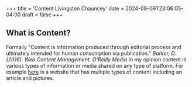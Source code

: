 +++
title = 'Content Livingston Chauncey'
date = 2024-09-09T23:06:05-04:00
draft = false
+++
## What is Content?
Formally "Content is information produced through editorial process and ultimately intended for human consumption via publication."
*Barker, D. (2016). Web Content Management. O'Reilly Media*
In my opinion content is various types of information or media shared on any type of platform. For example [here](https://www.google.com/imgres?q=camaro%20zl1&imgurl=https%3A%2F%2Fhips.hearstapps.com%2Fhmg-prod%2Fimages%2F2024-chevrolet-camaro-zl1-collectors-edition-647e05de95705.jpg&imgrefurl=https%3A%2F%2Fwww.caranddriver.com%2Fchevrolet%2Fcamaro-zl1&docid=tgcg5TloakjEwM&tbnid=sQ-ppBFeGNAQJM&vet=12ahUKEwiPzLHJtLeIAxXHrYkEHeUEB8MQM3oECBoQAA..i&w=5000&h=3329&hcb=2&ved=2ahUKEwiPzLHJtLeIAxXHrYkEHeUEB8MQM3oECBoQAA) is a website that has multiple types of content including an article and pictures.
